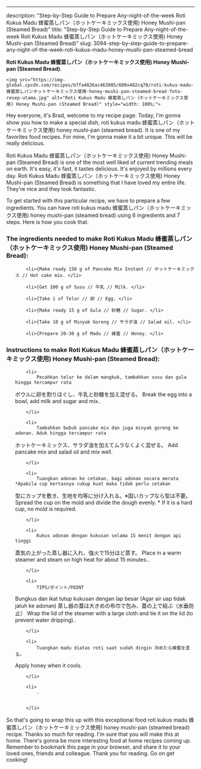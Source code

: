 ---
description: "Step-by-Step Guide to Prepare Any-night-of-the-week Roti Kukus Madu 蜂蜜蒸しパン（ホットケーキミックス使用) Honey Mushi-pan (Steamed Bread)"
title: "Step-by-Step Guide to Prepare Any-night-of-the-week Roti Kukus Madu 蜂蜜蒸しパン（ホットケーキミックス使用) Honey Mushi-pan (Steamed Bread)"
slug: 3094-step-by-step-guide-to-prepare-any-night-of-the-week-roti-kukus-madu-honey-mushi-pan-steamed-bread

<p>
	<strong>Roti Kukus Madu 蜂蜜蒸しパン（ホットケーキミックス使用) Honey Mushi-pan (Steamed Bread)</strong>. 
	
</p>
<p>
	
	<img src="https://img-global.cpcdn.com/recipes/b7fa4826ac463005/680x482cq70/roti-kukus-madu-蜂蜜蒸しパンホットケーキミックス使用-honey-mushi-pan-steamed-bread-foto-resep-utama.jpg" alt="Roti Kukus Madu 蜂蜜蒸しパン（ホットケーキミックス使用) Honey Mushi-pan (Steamed Bread)" style="width: 100%;">
	
	
</p>
<p>
	Hey everyone, it's Brad, welcome to my recipe page. Today, I'm gonna show you how to make a special dish, roti kukus madu 蜂蜜蒸しパン（ホットケーキミックス使用) honey mushi-pan (steamed bread). It is one of my favorites food recipes. For mine, I'm gonna make it a bit unique. This will be really delicious.
</p>
	
<p>
	
</p>
<p>
	Roti Kukus Madu 蜂蜜蒸しパン（ホットケーキミックス使用) Honey Mushi-pan (Steamed Bread) is one of the most well liked of current trending meals on earth. It's easy, it's fast, it tastes delicious. It's enjoyed by millions every day. Roti Kukus Madu 蜂蜜蒸しパン（ホットケーキミックス使用) Honey Mushi-pan (Steamed Bread) is something that I have loved my entire life. They're nice and they look fantastic.
</p>

<p>
To get started with this particular recipe, we have to prepare a few ingredients. You can have roti kukus madu 蜂蜜蒸しパン（ホットケーキミックス使用) honey mushi-pan (steamed bread) using 6 ingredients and 7 steps. Here is how you cook that.
</p>

<h3>The ingredients needed to make Roti Kukus Madu 蜂蜜蒸しパン（ホットケーキミックス使用) Honey Mushi-pan (Steamed Bread):</h3>

<ol>
	
		<li>{Make ready 150 g of Pancake Mix Instant // ホットケーキミックス // Hot cake mix. </li>
	
		<li>{Get 100 g of Susu // 牛乳 // Milk. </li>
	
		<li>{Take 1 of Telur // 卵 // Egg. </li>
	
		<li>{Make ready 15 g of Gula // 砂糖 // Sugar. </li>
	
		<li>{Take 10 g of Minyak Goreng // サラダ油 // Salad oil. </li>
	
		<li>{Prepare 20-30 g of Madu // 蜂蜜 // Honey. </li>
	
</ol>
<p>
	
</p>

<h3>Instructions to make Roti Kukus Madu 蜂蜜蒸しパン（ホットケーキミックス使用) Honey Mushi-pan (Steamed Bread):</h3>

<ol>
	
		<li>
			Pecahkan telur ke dalam mangkuk, tambahkan susu dan gula hingga tercampur rata
ボウルに卵を割りほぐし、牛乳と砂糖を加え混ぜる。
Break the egg into a bowl, add milk and sugar and mix..
			
			
		</li>
	
		<li>
			Tambahkan bubuk pancake mix dan juga minyak goreng ke adonan. Aduk hingga tercampur rata
ホットケーキミックス、サラダ油を加えてムラなくよく混ぜる。
Add pancake mix and salad oil and mix well.
			
			
		</li>
	
		<li>
			Tuangkan adonan ke cetakan, bagi adonan secara merata *Apabila cup kertasnya cukup kuat maka tidak perlu cetakan
型にカップを敷き、生地を均等に分け入れる。※固いカップなら型は不要。
Spread the cup on the mold and divide the dough evenly. * If it is a hard cup, no mold is required.
			
			
		</li>
	
		<li>
			Kukus adonan dengan kukusan selama 15 menit dengan api tinggi
蒸気の上がった蒸し器に入れ、強火で15分ほど蒸す。
Place in a warm steamer and steam on high heat for about 15 minutes..
			
			
		</li>
	
		<li>
			TIPS/ポイント/POINT
Bungkus dan ikat tutup kukusan dengan lap besar (Agar air uap tidak jatuh ke adonan)
蒸し器の蓋は大きめの布巾で包み、蓋の上で結ぶ（水垂防止）
Wrap the lid of the steamer with a large cloth and tie it on the lid (to prevent water dripping)..
			
			
		</li>
	
		<li>
			Tuangkan madu diatas roti saat sudah dingin 冷めたら蜂蜜を塗る。
Apply honey when it cools.
			
			
		</li>
	
		<li>
			.
			
			
		</li>
	
</ol>

<p>
	
</p>

<p>
	So that's going to wrap this up with this exceptional food roti kukus madu 蜂蜜蒸しパン（ホットケーキミックス使用) honey mushi-pan (steamed bread) recipe. Thanks so much for reading. I'm sure that you will make this at home. There's gonna be more interesting food at home recipes coming up. Remember to bookmark this page in your browser, and share it to your loved ones, friends and colleague. Thank you for reading. Go on get cooking!
</p>
